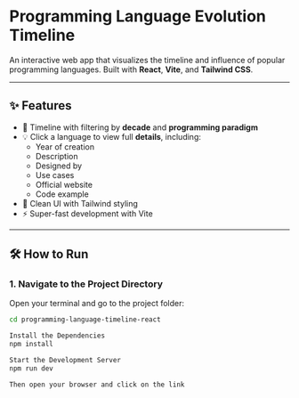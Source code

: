 # Programming Language Evolution Timeline

An interactive web app that visualizes the timeline and influence of popular programming languages. Built with **React**, **Vite**, and **Tailwind CSS**.

---

## ✨ Features

- 📅 Timeline with filtering by **decade** and **programming paradigm**
- 💡 Click a language to view full **details**, including:
  - Year of creation
  - Description
  - Designed by
  - Use cases
  - Official website
  - Code example
- 🎨 Clean UI with Tailwind styling
- ⚡ Super-fast development with Vite

---

## 🛠️ How to Run

### 1. Navigate to the Project Directory

Open your terminal and go to the project folder:

```bash
cd programming-language-timeline-react

Install the Dependencies
npm install

Start the Development Server
npm run dev

Then open your browser and click on the link 
